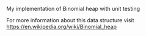 My implementation of Binomial heap with unit testing


For more information about this data structure visit https://en.wikipedia.org/wiki/Binomial_heap
